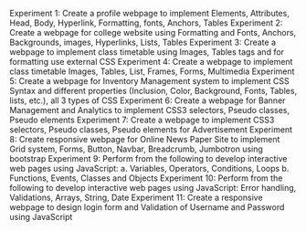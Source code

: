 Experiment 1: Create a profile webpage to implement Elements, Attributes, Head, Body, Hyperlink, Formatting, fonts, Anchors, Tables
Experiment 2: Create a webpage for college website using Formatting and Fonts, Anchors, Backgrounds, images, Hyperlinks, Lists, Tables 
Experiment 3: Create a webpage to implement class timetable using Images, Tables tags and for formatting use external CSS
Experiment 4: Create a webpage to implement class timetable Images, Tables, List, Frames, Forms, Multimedia
Experiment 5: Create a webpage for Inventory Management system to implement CSS Syntax and different properties (Inclusion, Color, Background, Fonts, Tables, lists, etc.), all 3 types of CSS
Experiment 6: Create a webpage for Banner Management and Analytics to implement CSS3 selectors, Pseudo classes, Pseudo elements
Experiment 7: Create a webpage to implement CSS3 selectors, Pseudo classes, Pseudo elements for Advertisement
Experiment 8: Create responsive webpage for Online News Paper Site to implement Grid system, Forms, Button, Navbar, Breadcrumb, Jumbotron using bootstrap
Experiment 9: Perform from the following to develop interactive web pages using JavaScript:
              a. Variables, Operators, Conditions, Loops
              b. Functions, Events, Classes and Objects
Experiment 10: Perform from the following to develop interactive web pages using JavaScript: Error handling, Validations, Arrays, String, Date
Experiment 11: Create a responsive webpage to design login form and Validation of Username and Password using JavaScript

